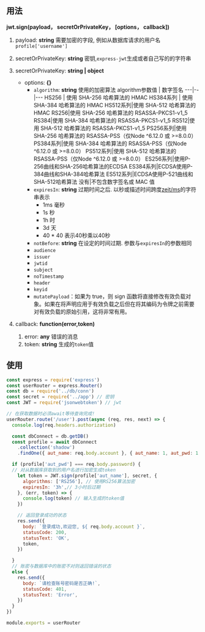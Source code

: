 ## 用法

**jwt.sign(payload， secretOrPrivateKey， [options， callback])**

1. payload: **string**
   需要加密的字段, 例如从数据库请求的用户名`profile['username']`

2. secretOrPrivateKey: **string**
   密钥,`express-jwt`生成或者自己写的的字符串

3. secretOrPrivateKey: **string | object**
    - options: **{}**
        - `algorithm`: **string** 使用的加密算法
          algorithm参数值 | 数字签名
          ---|--|---
          HS256 | 使用 SHA-256 哈希算法的 HMAC
          HS384系列 | 使用 SHA-384 哈希算法的 HMAC
          HS512系列|使用 SHA-512 哈希算法的 HMAC
          RS256|使用 SHA-256 哈希算法的 RSASSA-PKCS1-v1_5
          RS384|使用 SHA-384 哈希算法的 RSASSA-PKCS1-v1_5
          RS512|使用 SHA-512 哈希算法的 RSASSA-PKCS1-v1_5
          PS256系列|使用 SHA-256 哈希算法的 RSASSA-PSS（仅Node ^6.12.0 或 >=8.0.0）
          PS384系列|使用 SHA-384 哈希算法的 RSASSA-PSS（仅Node ^6.12.0 或 >=8.0.0）
          PS512系列|使用 SHA-512 哈希算法的 RSASSA-PSS（仅Node ^6.12.0 或 >=8.0.0）
          ES256系列|使用P-256曲线和SHA-256哈希算法的ECDSA
          ES384系列|ECDSA使用P-384曲线和SHA-384哈希算法
          ES512系列|ECDSA使用P-521曲线和SHA-512哈希算法
          没有|不包含数字签名或 MAC 值
        - `expiresIn`: **string** 过期时间之后. 以秒或描述时间跨度[zeit/ms](https://github.com/zeit/ms)的字符串表示
            - 1ms 毫秒
            - 1s 秒
            - 1h 时
            - 3d 天
            - 40 * 40 表示40秒乘以40秒
        - `notBefore`: **string** 在设定的时间过期. 参数与`expiresIn`的参数相同
        - `audience`
        - `issuer`
        - `jwtid`
        - `subject`
        - `noTimestamp`
        - `header`
        - `keyid`
        - `mutatePayload`：如果为 true，则 sign 函数将直接修改有效负载对象。如果在将声明应用于有效负载之后但在将其编码为令牌之前需要对有效负载的原始引用，这将非常有用。

4. callback: **function(error,token)**
    1. error: **any** 错误的消息
    2. token: **string** 生成的`token`值

## 使用

```js
const express = require('express')
const userRouter = express.Router()
const db = require('../db/conn')
const secret = require('../app') // 密钥
const JWT = require('jsonwebtoken') // jwt

// 在获取数据时必须await等待查询完成!
userRouter.route('/user').post(async (req, res, next) => {
  console.log(req.headers.authorization)

  const dbConnect = db.getDB()
  const profile = await dbConnect
    .collection('shadow')
    .findOne({ aut_name: req.body.account }, { aut_name: 1, aut_pwd: 1 })

  if (profile['aut_pwd'] === req.body.password) {
  // 对从数据库获取到的用户名进行加密生成token
    let token = JWT.sign(profile['aut_name'], secret, {
      algorithms: ['RS256'], // 使用RS256算法加密
      expiresIn: '3h',// 3小时后过期
    }, (err, token) => {
      console.log(token) // 输入生成的token值
    })

	// 返回登录成功的状态
    res.send({
      body: `登录成功,欢迎您, ${ req.body.account }`,
      statusCode: 200,
      statusText: 'OK',
      token,
    })

  }
  // 账密与数据库中的账密不对则返回错误的状态
  else {
    res.send({
      body: `请检查账号密码是否正确!`,
      statusCode: 401,
      statusText: 'Error',
    })
  }
})

module.exports = userRouter
```